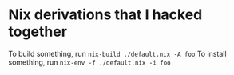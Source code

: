# Nix derivations that I hacked together

To build something, run `nix-build ./default.nix -A foo`
To install something, run `nix-env -f ./default.nix -i foo`